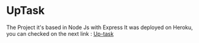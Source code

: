 # UpTask

The Project it's based in Node Js with Express
It was deployed on Heroku, you can checked on the next link : [Up-task](https://frozen-island-72226.herokuapp.com)
